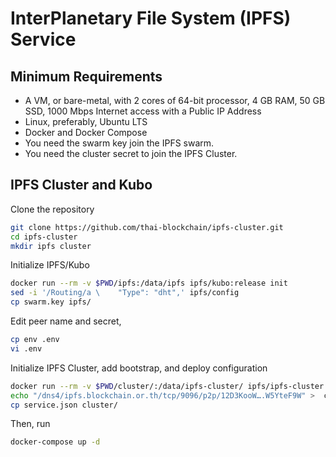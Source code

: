 # InterPlanetary File System (IPFS) Service
## Minimum Requirements
* A VM, or bare-metal, with 2 cores of 64-bit processor, 4 GB RAM, 50 GB SSD, 1000 Mbps Internet access with a Public IP Address
* Linux, preferably, Ubuntu LTS
* Docker and Docker Compose
* You need the swarm key join the IPFS swarm.
* You need the cluster secret to join the IPFS Cluster.

## IPFS Cluster and Kubo
Clone the repository
```bash
git clone https://github.com/thai-blockchain/ipfs-cluster.git
cd ipfs-cluster
mkdir ipfs cluster
```

Initialize IPFS/Kubo 
```bash
docker run --rm -v $PWD/ipfs:/data/ipfs ipfs/kubo:release init
sed -i '/Routing/a \    "Type": "dht",' ipfs/config
cp swarm.key ipfs/
```

Edit peer name and secret,
```bash
cp env .env
vi .env
```

Initialize IPFS Cluster, add bootstrap, and deploy configuration
```bash
docker run --rm -v $PWD/cluster/:/data/ipfs-cluster/ ipfs/ipfs-cluster ipfs-cluster-service init
echo "/dns4/ipfs.blockchain.or.th/tcp/9096/p2p/12D3KooW….W5YteF9W" >  cluster/peerstore
cp service.json cluster/
```

Then, run
```bash
docker-compose up -d
```
